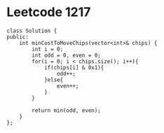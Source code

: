 # Leetcode 1217
    class Solution {
    public:
        int minCostToMoveChips(vector<int>& chips) {
            int i = 0;
            int odd = 0, even = 0;
            for(i = 0; i < chips.size(); i++){
                if(chips[i] & 0x1){
                    odd++;
                }else{
                    even++;
                }
            }

            return min(odd, even);
        }
    };
